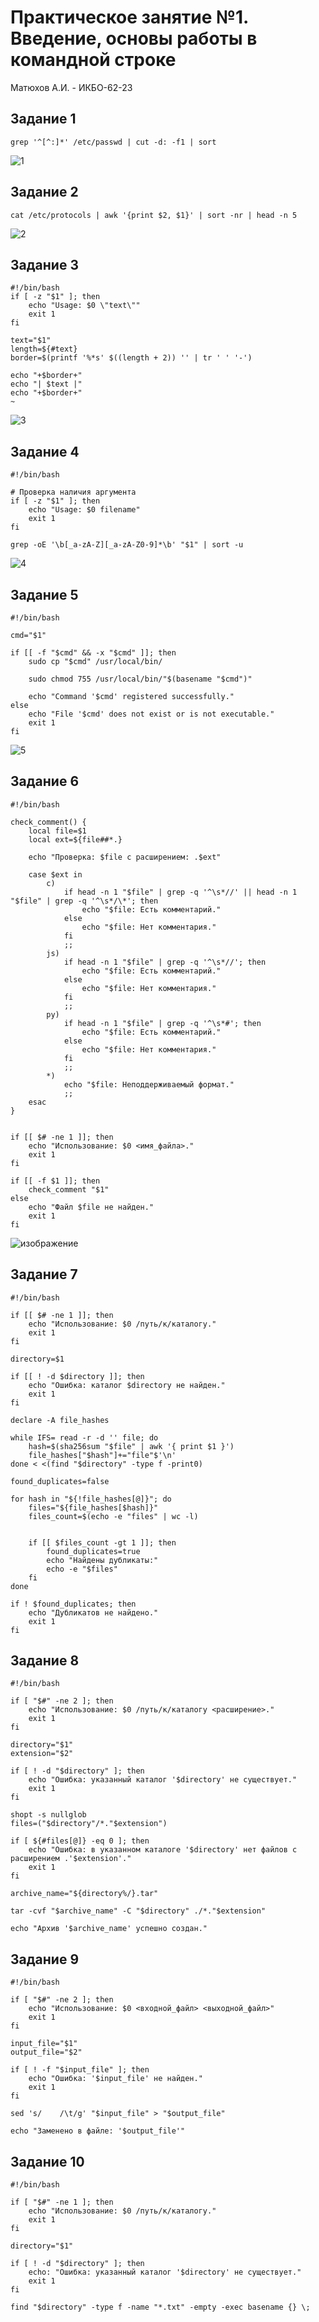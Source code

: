 # Практическое занятие №1. Введение, основы работы в командной строке

Матюхов А.И. - ИКБО-62-23

## Задание 1

```
grep '^[^:]*' /etc/passwd | cut -d: -f1 | sort
```
![1](https://github.com/user-attachments/assets/7e6984e1-8f81-446e-a562-71e4ecbefb50)

## Задание 2

```
cat /etc/protocols | awk '{print $2, $1}' | sort -nr | head -n 5
```
![2](https://github.com/user-attachments/assets/55160de7-3920-4fa5-a959-d0db3c45a8a8)


## Задание 3

```
#!/bin/bash
if [ -z "$1" ]; then
    echo "Usage: $0 \"text\""
    exit 1
fi

text="$1"
length=${#text}
border=$(printf '%*s' $((length + 2)) '' | tr ' ' '-')

echo "+$border+"
echo "| $text |"
echo "+$border+"
~
```
![3](https://github.com/user-attachments/assets/2c9172f3-a288-4375-815f-2c0a9b99e5df)


## Задание 4

```
#!/bin/bash

# Проверка наличия аргумента
if [ -z "$1" ]; then
    echo "Usage: $0 filename"
    exit 1
fi

grep -oE '\b[_a-zA-Z][_a-zA-Z0-9]*\b' "$1" | sort -u
```
![4](https://github.com/user-attachments/assets/250b554a-4448-4fdc-bde1-164eb8f44cc6)


## Задание 5

```
#!/bin/bash

cmd="$1"

if [[ -f "$cmd" && -x "$cmd" ]]; then
    sudo cp "$cmd" /usr/local/bin/

    sudo chmod 755 /usr/local/bin/"$(basename "$cmd")"

    echo "Command '$cmd' registered successfully."
else
    echo "File '$cmd' does not exist or is not executable."
    exit 1
fi
```
![5](https://github.com/user-attachments/assets/e9de2609-7bbd-4e57-8f63-afade1e40323)


## Задание 6

```
#!/bin/bash

check_comment() {
	local file=$1
	local ext=${file##*.}

	echo "Проверка: $file с расширением: .$ext"
	
	case $ext in
		c)
			if head -n 1 "$file" | grep -q '^\s*//' || head -n 1 "$file" | grep -q '^\s*/\*'; then
				echo "$file: Есть комментарий."
			else
				echo "$file: Нет комментария."
			fi
			;;
		js)
			if head -n 1 "$file" | grep -q '^\s*//'; then
				echo "$file: Есть комментарий."
			else
				echo "$file: Нет комментария."
			fi
			;;
		py)
			if head -n 1 "$file" | grep -q '^\s*#'; then
				echo "$file: Есть комментарий."
			else
				echo "$file: Нет комментария."
			fi
			;;
		*)
			echo "$file: Неподдерживаемый формат."
			;;
	esac
}


if [[ $# -ne 1 ]]; then
	echo "Использование: $0 <имя_файла>."
	exit 1
fi

if [[ -f $1 ]]; then
	check_comment "$1"
else
	echo "Файл $file не найден."
	exit 1
fi
```
![изображение](https://github.com/user-attachments/assets/30360786-a16e-4b4f-9e22-46b760961b33)


## Задание 7

```
#!/bin/bash

if [[ $# -ne 1 ]]; then
	echo "Использование: $0 /путь/к/каталогу."
	exit 1
fi

directory=$1

if [[ ! -d $directory ]]; then
	echo "Ошибка: каталог $directory не найден."
	exit 1
fi

declare -A file_hashes

while IFS= read -r -d '' file; do
	hash=$(sha256sum "$file" | awk '{ print $1 }')
	file_hashes["$hash"]+="file"$'\n'
done < <(find "$directory" -type f -print0)

found_duplicates=false

for hash in "${!file_hashes[@]}"; do
	files="${file_hashes[$hash]}"
	files_count=$(echo -e "files" | wc -l)


	if [[ $files_count -gt 1 ]]; then
		found_duplicates=true
		echo "Найдены дубликаты:"
		echo -e "$files"
	fi
done

if ! $found_duplicates; then
	echo "Дубликатов не найдено."
	exit 1
fi
```

## Задание 8

```
#!/bin/bash

if [ "$#" -ne 2 ]; then
	echo "Использование: $0 /путь/к/каталогу <расширение>."
	exit 1
fi

directory="$1"
extension="$2"

if [ ! -d "$directory" ]; then
	echo "Ошибка: указанный каталог '$directory' не существует."
	exit 1
fi

shopt -s nullglob
files=("$directory"/*."$extension")

if [ ${#files[@]} -eq 0 ]; then
	echo "Ошибка: в указанном каталоге '$directory' нет файлов с расширением .'$extension'."
	exit 1
fi

archive_name="${directory%/}.tar"

tar -cvf "$archive_name" -C "$directory" ./*."$extension"

echo "Архив '$archive_name' успешно создан."
```

## Задание 9

```
#!/bin/bash

if [ "$#" -ne 2 ]; then
	echo "Использование: $0 <входной_файл> <выходной_файл>"
	exit 1
fi

input_file="$1"
output_file="$2"

if [ ! -f "$input_file" ]; then
	echo "Ошибка: '$input_file' не найден."
	exit 1
fi

sed 's/    /\t/g' "$input_file" > "$output_file"

echo "Заменено в файле: '$output_file'"
```

## Задание 10

```
#!/bin/bash

if [ "$#" -ne 1 ]; then
	echo "Использование: $0 /путь/к/каталогу."
	exit 1
fi

directory="$1"

if [ ! -d "$directory" ]; then
	echo: "Ошибка: указанный каталог '$directory' не существует."
	exit 1
fi

find "$directory" -type f -name "*.txt" -empty -exec basename {} \;
```
